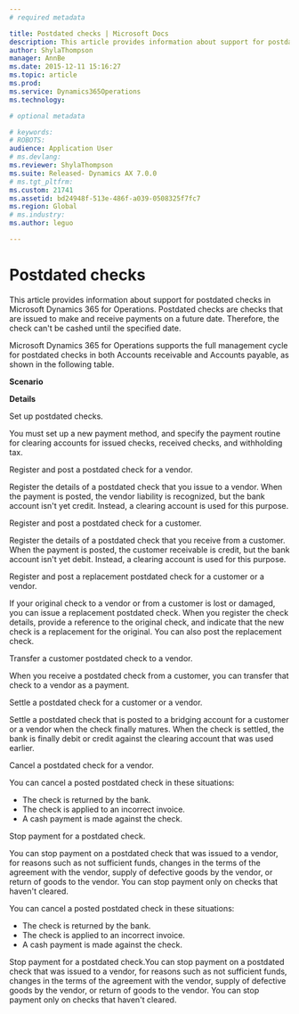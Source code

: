 ```yaml
---
# required metadata

title: Postdated checks | Microsoft Docs
description: This article provides information about support for postdated checks in Microsoft Dynamics 365 for Operations. Postdated checks are checks that are issued to make and receive payments on a future date. Therefore, the check can't be cashed until the specified date.
author: ShylaThompson
manager: AnnBe
ms.date: 2015-12-11 15:16:27
ms.topic: article
ms.prod: 
ms.service: Dynamics365Operations
ms.technology: 

# optional metadata

# keywords: 
# ROBOTS: 
audience: Application User
# ms.devlang: 
ms.reviewer: ShylaThompson
ms.suite: Released- Dynamics AX 7.0.0
# ms.tgt_pltfrm: 
ms.custom: 21741
ms.assetid: bd24948f-513e-486f-a039-0508325f7fc7
ms.region: Global
# ms.industry: 
ms.author: leguo

---
```


# Postdated checks

This article provides information about support for postdated checks in Microsoft Dynamics 365 for Operations. Postdated checks are checks that are issued to make and receive payments on a future date. Therefore, the check can't be cashed until the specified date.

Microsoft Dynamics 365 for Operations supports the full management cycle for postdated checks in both Accounts receivable and Accounts payable, as shown in the following table.

**Scenario**

**Details**

Set up postdated checks.

You must set up a new payment method, and specify the payment routine for clearing accounts for issued checks, received checks, and withholding tax.

Register and post a postdated check for a vendor.

Register the details of a postdated check that you issue to a vendor. When the payment is posted, the vendor liability is recognized, but the bank account isn't yet credit. Instead, a clearing account is used for this purpose.

Register and post a postdated check for a customer.

Register the details of a postdated check that you receive from a customer. When the payment is posted, the customer receivable is credit, but the bank account isn't yet debit. Instead, a clearing account is used for this purpose.

Register and post a replacement postdated check for a customer or a vendor.

If your original check to a vendor or from a customer is lost or damaged, you can issue a replacement postdated check. When you register the check details, provide a reference to the original check, and indicate that the new check is a replacement for the original. You can also post the replacement check.

Transfer a customer postdated check to a vendor.

When you receive a postdated check from a customer, you can transfer that check to a vendor as a payment.

Settle a postdated check for a customer or a vendor.

Settle a postdated check that is posted to a bridging account for a customer or a vendor when the check finally matures. When the check is settled, the bank is finally debit or credit against the clearing account that was used earlier.

Cancel a postdated check for a vendor.

You can cancel a posted postdated check in these situations:

-   The check is returned by the bank.
-   The check is applied to an incorrect invoice.
-   A cash payment is made against the check.

Stop payment for a postdated check.

You can stop payment on a postdated check that was issued to a vendor, for reasons such as not sufficient funds, changes in the terms of the agreement with the vendor, supply of defective goods by the vendor, or return of goods to the vendor. You can stop payment only on checks that haven't cleared.

You can cancel a posted postdated check in these situations:

-   The check is returned by the bank.
-   The check is applied to an incorrect invoice.
-   A cash payment is made against the check.

Stop payment for a postdated check.You can stop payment on a postdated check that was issued to a vendor, for reasons such as not sufficient funds, changes in the terms of the agreement with the vendor, supply of defective goods by the vendor, or return of goods to the vendor. You can stop payment only on checks that haven't cleared.

